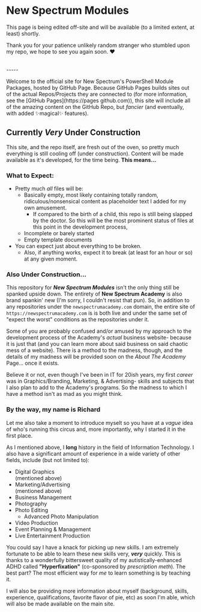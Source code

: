 # New Spectrum Modules

This page is being edited off-site and will be available (to a limited extent, at least) shortly.

Thank you for your patience unlikely random stranger who stumbled upon my repo, we hope to see you again soon. ❤️

<br >
-----
<br >

<!-- Begin Page Content -->

Welcome to the official site for New Spectrum's PowerShell Module Packages, hosted by GitHub Page. Because GitHub Pages builds sites out of the actual Repos/Projects they are connected to (for more information, see the [GitHub Pages](https://pages github.com)), this site will include all of the amazing content on the GitHub Repo, but *fancier* (and eventually, with added ✨magical✨ features).

## Currently *Very* Under Construction

This site, and the repo itself, are fresh out of the oven, so pretty much everything is still cooling off (under construction). Content will be made available as it's developed, for the time being. __This means...__

### What to Expect:

- Pretty much *all* files will be:
	- Basically empty, most likely containing totally random, ridiculous/nonsensical content as placeholder text I added for my own amusement.
		- If compared to the birth of a child, this repo is still being slapped by the doctor. So this will be the most prominent status of files at this point in the development process,
	- Incomplete or barely started
	- Empty template documents
- You can expect just about everything to be broken.
	- Also, if anything works, expect it to break (at least for an hour or so) at any given moment.


### Also Under Construction...

This repository for __*New Spectrum Modules*__ isn't the only thing still be spanked upside down. The entirety of __New Spectrum Academy__ is also brand spankin' new (I'm sorry, I couldn't resist that pun). So, in addition to any repositories under the `newspectrumacademy.com` domain, the entire site of `https://newspectrumacademy.com` is is both live and under the same set of "expect the worst" conditions as the repositories under it.

Some of you are probably confused and/or amused by my approach to the development process of the Academy's *actual* business website- because it is just that (and you can learn more about said business on said chaotic mess of a website). There is a method to the madness, though, and the details of my madness will be provided soon on the *About The Academy* Page... once it exists.

Believe it or not, even though I've been in IT for 20ish years, my first *career* was in Graphics/Branding, Marketing, & Advertising- skills and subjects that I also plan to add to the Academy's programs. So the madness to which I have a method isn't as mad as you might think.

### By the way, my name is Richard

Let me also take a moment to introduce myselt so you have at a *vague* idea of who's running this circus and, more importantly, why I started it in the first place.

As I mentioned above, I __long__ history in the field of Information Technology. I also have a significant amount of experience in a wide variety of other fields, include (but not limited to):

- Digital Graphics<br >(mentioned above)
- Marketing/Advertising<br >(mentioned above)
- Business Management
- Photography
- Photo Editing
	- Advanced Photo Manipulation
- Video Production
- Event Planning & Management
- Live Entertainment Production

You could say I have a knack for picking up new skills. I am extremely fortunate to be able to learn these new skills very, __*very*__ quickly. This is thanks to a wonderfully bittersweet quality of my autistically-enhanced ADHD called __"Hyperfixation"__ (co-sponsored by *prescription meth*). The best part? The most efficient way for *me* to learn something is by teaching it.

I will also be providing more information about myself (background, skills, experience, qualifications, favorite flavor of pie, etc) as soon I'm able, which will also be made available on the main site.

